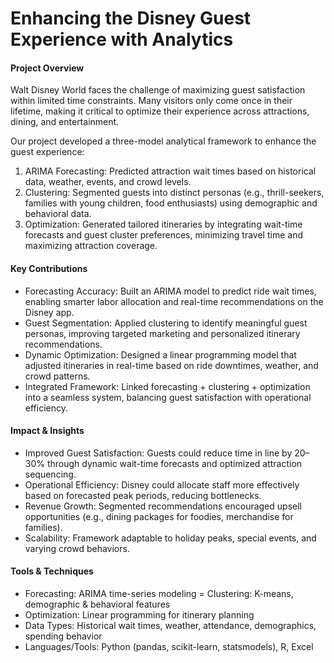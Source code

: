 # Enhancing the Disney Guest Experience with Analytics
#### Project Overview
Walt Disney World faces the challenge of maximizing guest satisfaction within limited time constraints. Many visitors only come once in their lifetime, making it critical to optimize their experience across attractions, dining, and entertainment.

Our project developed a three-model analytical framework to enhance the guest experience:
1. ARIMA Forecasting: Predicted attraction wait times based on historical data, weather, events, and crowd levels.
2. Clustering: Segmented guests into distinct personas (e.g., thrill-seekers, families with young children, food enthusiasts) using demographic and behavioral data.
3. Optimization: Generated tailored itineraries by integrating wait-time forecasts and guest cluster preferences, minimizing travel time and maximizing attraction coverage.

#### Key Contributions
- Forecasting Accuracy: Built an ARIMA model to predict ride wait times, enabling smarter labor allocation and real-time recommendations on the Disney app.
- Guest Segmentation: Applied clustering to identify meaningful guest personas, improving targeted marketing and personalized itinerary recommendations.
- Dynamic Optimization: Designed a linear programming model that adjusted itineraries in real-time based on ride downtimes, weather, and crowd patterns.
- Integrated Framework: Linked forecasting + clustering + optimization into a seamless system, balancing guest satisfaction with operational efficiency.

#### Impact & Insights
- Improved Guest Satisfaction: Guests could reduce time in line by 20–30% through dynamic wait-time forecasts and optimized attraction sequencing.
- Operational Efficiency: Disney could allocate staff more effectively based on forecasted peak periods, reducing bottlenecks.
- Revenue Growth: Segmented recommendations encouraged upsell opportunities (e.g., dining packages for foodies, merchandise for families).
- Scalability: Framework adaptable to holiday peaks, special events, and varying crowd behaviors.

#### Tools & Techniques
- Forecasting: ARIMA time-series modeling
= Clustering: K-means, demographic & behavioral features
- Optimization: Linear programming for itinerary planning
- Data Types: Historical wait times, weather, attendance, demographics, spending behavior
- Languages/Tools: Python (pandas, scikit-learn, statsmodels), R, Excel
